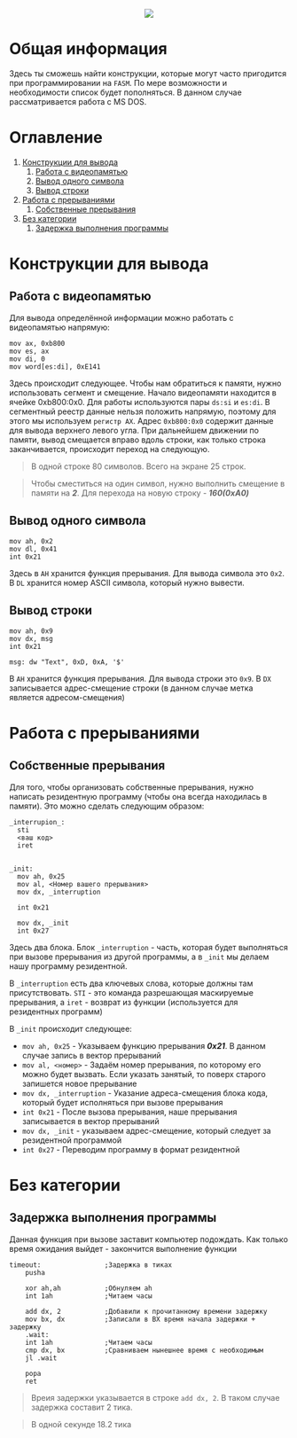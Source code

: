 <p align="center"><img src="https://media.giphy.com/media/WT3ulJmR8Fv1fidZIK/giphy.gif"></p>

# Общая информация

Здесь ты сможешь найти конструкции, которые могут часто пригодится при программировании на `FASM`. По мере возможности и необходимости список будет пополняться. В данном случае рассматривается работа с MS DOS.

# Оглавление

1. [Конструкции для вывода](https://github.com/IUTen/Yps_ASM_Useful-parts#%D0%BA%D0%BE%D0%BD%D1%81%D1%82%D1%80%D1%83%D0%BA%D1%86%D0%B8%D0%B8-%D0%B4%D0%BB%D1%8F-%D0%B2%D1%8B%D0%B2%D0%BE%D0%B4%D0%B0)
    1. [Работа с видеопамятью](https://github.com/IUTen/Yps_ASM_Useful-parts#%D1%80%D0%B0%D0%B1%D0%BE%D1%82%D0%B0-%D1%81-%D0%B2%D0%B8%D0%B4%D0%B5%D0%BE%D0%BF%D0%B0%D0%BC%D1%8F%D1%82%D1%8C%D1%8E)
    2. [Вывод одного символа](https://github.com/IUTen/Yps_ASM_Useful-parts#%D0%B2%D1%8B%D0%B2%D0%BE%D0%B4-%D0%BE%D0%B4%D0%BD%D0%BE%D0%B3%D0%BE-%D1%81%D0%B8%D0%BC%D0%B2%D0%BE%D0%BB%D0%B0)
    3. [Вывод строки](https://github.com/IUTen/Yps_ASM_Useful-parts#%D0%B2%D1%8B%D0%B2%D0%BE%D0%B4-%D1%81%D1%82%D1%80%D0%BE%D0%BA%D0%B8)
2. [Работа с прерываниями](https://github.com/IUTen/Yps_ASM_Useful-parts#%D1%80%D0%B0%D0%B1%D0%BE%D1%82%D0%B0-%D1%81-%D0%BF%D1%80%D0%B5%D1%80%D1%8B%D0%B2%D0%B0%D0%BD%D0%B8%D1%8F%D0%BC%D0%B8)
    1. [Собственные прерывания](https://github.com/IUTen/Yps_ASM_Useful-parts#%D1%81%D0%BE%D0%B1%D1%81%D1%82%D0%B2%D0%B5%D0%BD%D0%BD%D1%8B%D0%B5-%D0%BF%D1%80%D0%B5%D1%80%D1%8B%D0%B2%D0%B0%D0%BD%D0%B8%D1%8F)
3. [Без категории](https://github.com/IUTen/Yps_ASM_Useful-parts#%D0%B1%D0%B5%D0%B7-%D0%BA%D0%B0%D1%82%D0%B5%D0%B3%D0%BE%D1%80%D0%B8%D0%B8)
    1. [Задержка выполнения программы](https://github.com/IUTen/Yps_ASM_Useful-parts#%D0%B7%D0%B0%D0%B4%D0%B5%D1%80%D0%B6%D0%BA%D0%B0-%D0%B2%D1%8B%D0%BF%D0%BE%D0%BB%D0%BD%D0%B5%D0%BD%D0%B8%D1%8F-%D0%BF%D1%80%D0%BE%D0%B3%D1%80%D0%B0%D0%BC%D0%BC%D1%8B)
   
# Конструкции для вывода



## Работа с видеопамятью

Для вывода определённой информации можно работать с видеопамятью напрямую:

```ASM
mov ax, 0xb800
mov es, ax
mov di, 0
mov word[es:di], 0xE141
```

Здесь происходит следующее. Чтобы нам обратиться к памяти, нужно использовать сегмент и смещение. Начало видеопамяти находится в ячейке 0xb800:0x0. Для работы используются пары `ds:si` и `es:di`.
В сегментный реестр данные нельзя положить напрямую, поэтому для этого мы используем `регистр АХ`.
Адрес `0xb800:0x0` содержит данные для вывода верхнего левого угла. При дальнейшем движении по памяти, вывод смещается вправо вдоль строки, как только строка заканчивается, происходит переход на следующую.

> В одной строке 80 символов. Всего на экране 25 строк.

> Чтобы сместиться на один символ, нужно выполнить смещение в памяти на ***2***. Для перехода на новую строку - ***160(0xA0)***



## Вывод одного символа

```ASM
mov ah, 0x2
mov dl, 0x41
int 0x21
```

Здесь в `AH` хранится функция прерывания. Для вывода символа это `0x2`. В `DL` хранится номер ASCII символа, который нужно вывести.



## Вывод строки

```ASM
mov ah, 0x9
mov dx, msg
int 0x21

msg: dw "Text", 0xD, 0xA, '$'
```

В `AH` хранится функция прерывания. Для вывода строки это `0x9`. В `DX` записывается адрес-смещение строки (в данном случае метка является адресом-смещения)




# Работа с прерываниями



## Собственные прерывания

Для того, чтобы организовать собственные прерывания, нужно написать резидентную программу (чтобы она всегда находилась в памяти). Это можно сделать следующим образом:

```ASM
_interrupion_:
  sti
  <ваш код>
  iret


_init:
  mov ah, 0x25
  mov al, <Номер вашего прерывания>
  mov dx, _interruption

  int 0x21

  mov dx, _init
  int 0x27
```

Здесь два блока. Блок `_interruption` - часть, которая будет выполняться при вызове прерывания из другой программы, а в `_init` мы делаем нашу программу резидентной.

В `_interruption` есть два ключевых слова, которые должны там присутствовать. `STI` - это команда разрешающая маскируемые прерывания, а `iret` - возврат из функции (используется для резидентных программ)

В `_init` происходит следующее:

+ `mov ah, 0x25` - Указываем функцию прерывания ***0x21***. В данном случае запись в вектор прерываний
+ `mov al, <номер>` - Задаём номер прерывания, по которому его можно будет вызвать. Если указать занятый, то поверх старого запишется новое прерывание
+ `mov dx, _interruption` - Указание адреса-смещения блока кода, который будет исполняться при вызове прерывания
+ `int 0x21` - После вызова прерывания, наше прерывания записывается в вектор прерываний
+ `mov dx, _init` - указываем адрес-смещение, который следует за резидентной программой
+ `int 0x27` - Переводим программу в формат резидентной



# Без категории



## Задержка выполнения программы

Данная функция при вызове заставит компьютер подождать. Как только время ожидания выйдет - закончится выполнение функции

```ASM
timeout:                ;Задержка в тиках
    pusha

    xor ah,ah           ;Обнуляем ah
    int 1ah             ;Читаем часы

    add dx, 2           ;Добавили к прочитанному времени задержку
    mov bx, dx          ;Записали в BX время начала задержки + задержку
    .wait:
    int 1ah             ;Читаем часы
    cmp dx, bx          ;Сравниваем нынешнее время с необходимым 
    jl .wait

    popa
    ret 
```

> Вреия задержки указывается в строке `add dx, 2`. В таком случае задержка составит 2 тика.

> В одной секунде 18.2 тика
